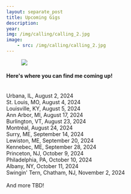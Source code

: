 ```yaml
---
layout: separate_post
title: Upcoming Gigs
description:
year:
img: /img/calling/calling_2.jpg
image:
    - src: /img/calling/calling_2.jpg
---
```

<figure>
  <img class="background-image" src="{{ page.image[0].src}}">
</figure>

  <h4 class="post-description">Here's where you can find me coming up!</h4>
  <br/>
  Urbana, IL, August 2, 2024
  <br/>
  St. Louis, MO, August 4, 2024
  <br/>
  Louisville, KY, August 5, 2024
  <br/>
  Ann Arbor, MI, August 17, 2024
  <br/>
  Burlington, VT, August 23, 2024
  <br/>
  Montréal, August 24, 2024
  <br/>
  Surry, ME, September 14, 2024
  <br/>
  Lewiston, ME, September 20, 2024
  <br/>
  Kennebec, ME, September 28, 2024
  <br/>
  Princeton, NJ, October 9, 2024
  <br/>
  Philadelphia, PA, October 10, 2024
  <br/>
  Albany, NY, October 11, 2024
  <br/>
  Swingin' Tern, Chatham, NJ, November 2, 2024
  <br/>
  <br/>
  And more TBD!
